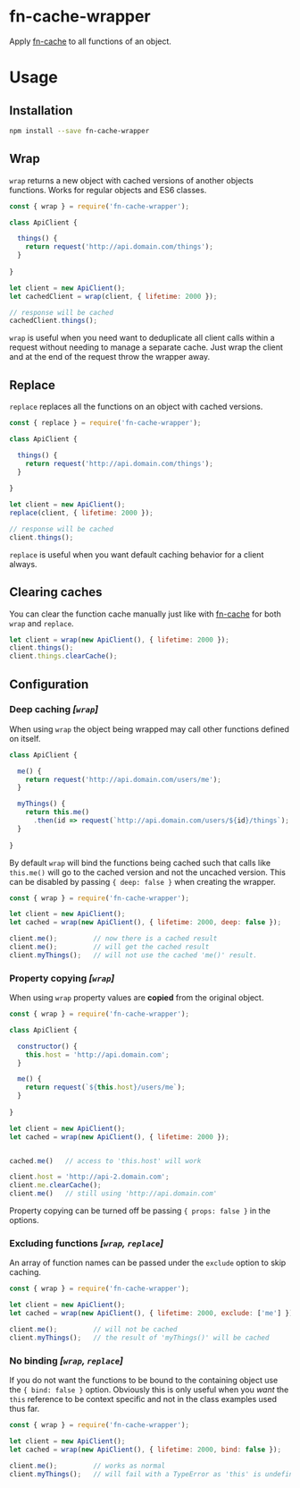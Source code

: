 # fn-cache-wrapper

Apply [fn-cache](https://github.com/alejorod/cache) to all functions of an object.

# Usage

## Installation

```bash
npm install --save fn-cache-wrapper
```

## Wrap

`wrap` returns a new object with cached versions of another objects functions. Works for regular objects and ES6 classes.

```js
const { wrap } = require('fn-cache-wrapper');

class ApiClient {

  things() {
    return request('http://api.domain.com/things');
  }
  
}

let client = new ApiClient();
let cachedClient = wrap(client, { lifetime: 2000 });

// response will be cached
cachedClient.things();
``` 

`wrap` is useful when you need want to deduplicate all client calls within a request without needing to manage a separate cache. Just wrap the client and at the end of the request throw the wrapper away.

## Replace

`replace` replaces all the functions on an object with cached versions.

```js
const { replace } = require('fn-cache-wrapper');

class ApiClient {

  things() {
    return request('http://api.domain.com/things');
  }
  
}

let client = new ApiClient();
replace(client, { lifetime: 2000 });

// response will be cached
client.things();
```

`replace` is useful when you want default caching behavior for a client always.

## Clearing caches

You can clear the function cache manually just like with [fn-cache](https://github.com/alejorod/cache) for both `wrap` and `replace`.

```js
let client = wrap(new ApiClient(), { lifetime: 2000 });
client.things();
client.things.clearCache();
```

## Configuration

### Deep caching *[`wrap`]*

When using `wrap` the object being wrapped may call other functions defined on itself.

```js
class ApiClient {

  me() {
    return request('http://api.domain.com/users/me');
  }

  myThings() {
    return this.me()
      .then(id => request(`http://api.domain.com/users/${id}/things`);
  }
  
}
```

By default `wrap` will bind the functions being cached such that calls like `this.me()` will go to the cached version and not the uncached version. This can be disabled by passing `{ deep: false }` when creating the wrapper.

```js
const { wrap } = require('fn-cache-wrapper');

let client = new ApiClient();
let cached = wrap(new ApiClient(), { lifetime: 2000, deep: false });

client.me();         // now there is a cached result
client.me();         // will get the cached result
client.myThings();   // will not use the cached 'me()' result.
```

### Property copying *[`wrap`]*

When using `wrap` property values are **copied** from the original object.

```js
const { wrap } = require('fn-cache-wrapper');

class ApiClient {

  constructor() {
    this.host = 'http://api.domain.com';
  }

  me() {
    return request(`${this.host}/users/me`);
  }
  
}

let client = new ApiClient();
let cached = wrap(new ApiClient(), { lifetime: 2000 });


cached.me()   // access to 'this.host' will work

client.host = 'http://api-2.domain.com';
client.me.clearCache();
client.me()   // still using 'http://api.domain.com'
```

Property copying can be turned off be passing  `{ props: false }` in the options.

### Excluding functions *[`wrap`, `replace`]*

An array of function names can be passed under the `exclude` option to skip caching.

```js
const { wrap } = require('fn-cache-wrapper');

let client = new ApiClient();
let cached = wrap(new ApiClient(), { lifetime: 2000, exclude: ['me'] });

client.me();         // will not be cached
client.myThings();   // the result of 'myThings()' will be cached
```

### No binding *[`wrap`, `replace`]*

If you do not want the functions to be bound to the containing object use the `{ bind: false }` option. Obviously this is only useful when you *want* the `this` reference to be context specific and not in the class examples used thus far.


```js
const { wrap } = require('fn-cache-wrapper');

let client = new ApiClient();
let cached = wrap(new ApiClient(), { lifetime: 2000, bind: false });

client.me();         // works as normal
client.myThings();   // will fail with a TypeError as 'this' is undefined.
```
